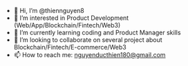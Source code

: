 - 👋 Hi, I’m @thiennguyen8
- 👀 I’m interested in Product Development (Web/App/Blockchain/Fintech/Web3)
- 🌱 I’m currently learning coding and Product Manager skills
- 💞️ I’m looking to collaborate on several project about Blockchain/Fintech/E-commerce/Web3
- 📫 How to reach me: nguyenducthien180@gmail.com

<!---
thiennguyen8/thiennguyen8 is a ✨ special ✨ repository because its `README.md` (this file) appears on your GitHub profile.
You can click the Preview link to take a look at your changes.
--->

